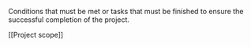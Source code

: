 Conditions that must be met or tasks that must be finished to ensure the successful completion of the project.

[[Project scope]]

